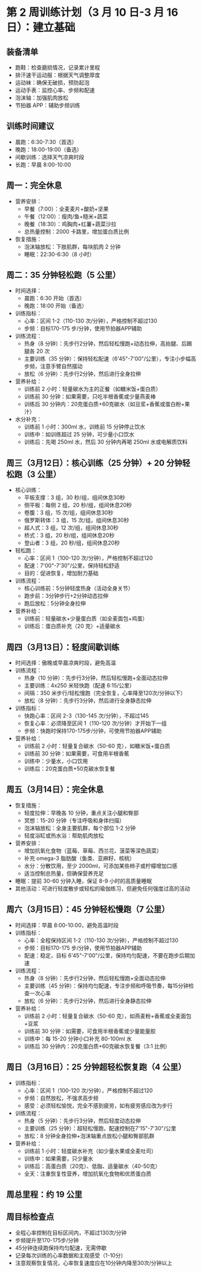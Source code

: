 # 第 2 周训练计划（3 月 10 日-3 月 16 日）：建立基础

## 装备清单

- 跑鞋：检查磨损情况，记录累计里程
- 排汗速干运动服：根据天气调整厚度
- 运动袜：确保无破损，预防起泡
- 运动手表：监控心率、步频和配速
- 泡沫轴：加强肌肉放松
- 节拍器 APP：辅助步频训练

## 训练时间建议

- 晨跑：6:30-7:30（首选）
- 晚跑：18:00-19:00（备选）
- 间歇训练：选择天气凉爽时段
- 长跑：早晨 8:00-10:00

## 周一：完全休息

- 营养安排：
  - 早餐（7:00）：全麦麦片+酸奶+坚果
  - 午餐（12:00）：瘦肉/鱼+糙米+蔬菜
  - 晚餐（18:30）：鸡胸肉+红薯+蔬菜沙拉
  - 总热量控制：2000 卡路里，增加蛋白质比例
- 恢复措施：
  - 泡沫轴放松：下肢肌群，每块肌肉 2 分钟
  - 睡眠：22:30-6:30（8 小时）

## 周二：35 分钟轻松跑（5 公里）

- 时间选择：
  - 晨跑：6:30 开始（首选）
  - 晚跑：18:00 开始（备选）
- 训练指标：
  - 心率：区间 1-2（110-130 次/分钟），严格控制不超过130
  - 步频：目标170-175 步/分钟，使用节拍器APP辅助
- 训练流程：
  - 热身（8 分钟）：先步行2分钟，然后轻松慢跑+动态拉伸，高抬腿、后踢腿各 20 次
  - 主要训练（35 分钟）：保持轻松配速（6'45"-7'00"/公里），专注小步幅高步频，注意手臂自然摆动
  - 放松（6 分钟）：先步行2分钟，然后进行全身拉伸
- 营养补给：
  - 训练前 2 小时：轻量碳水为主的正餐（如糖米饭+蛋白质）
  - 训练前 30 分钟：如果需要，只吃半根香蕉或少量燕麦棒
  - 训练后 30 分钟内：20克蛋白质+60克碳水（如豆浆+香蕉或蛋白粉+果汁）
- 水分补充：
  - 训练前 1 小时：300ml 水，训练前 15 分钟停止饮水
  - 训练中：如训练超过 25 分钟，可少量小口饮水
  - 训练后：先喝 250ml 水，然后 30 分钟内再喝 250ml 水或电解质饮料

## 周三（3月12日）：核心训练（25 分钟）+ 20 分钟轻松跑（3 公里）

- 核心训练：
  - 平板支撑：3 组，30 秒/组，组间休息30秒
  - 侧平板：每侧 2 组，20 秒/组，组间休息20秒
  - 卷腹：3 组，15 次/组，组间休息30秒
  - 俄罗斯转体：3 组，15 次/组，组间休息30秒
  - 超人式：3 组，12 次/组，组间休息30秒
  - 桥式：3 组，20 秒/组，组间休息20秒
  - 登山者：3 组，20 秒/组，组间休息20秒
- 轻松跑：
  - 心率：区间 1（100-120 次/分钟），严格控制不超过120
  - 配速：7'00"-7'30"/公里，保持轻松舒适
  - 目的：促进恢复，增加耐力基础
- 训练流程：
  - 核心训练前：5分钟轻度热身（活动全身关节）
  - 跑步前：3分钟步行+2分钟动态拉伸
  - 跑后放松：5分钟全身拉伸
- 营养补给：
  - 训练前：轻量碳水+少量蛋白质（如全麦面包+鸡蛋）
  - 训练后：蛋白质补充（20 克）+适量碳水

## 周四（3月13日）：轻度间歇训练

- 时间选择：傲晚或早晨凉爽时段，避免高温
- 训练流程：
  - 热身（10 分钟）：先步行3分钟，然后轻松慢跑+全面动态拉伸
  - 主要训练：4x250 米轻快跑（配速 6:15/公里）
  - 间隔：350 米步行/轻松慢跑（完全恢复，心率降至120次/分钟以下）
  - 放松（8 分钟）：先步行3分钟，然后进行全身静态拉伸
- 训练指标：
  - 快跑心率：区间 2-3（130-145 次/分钟），不超过145
  - 恢复心率：必须降至区间 1（110-120 次/分钟）才开始下一组
  - 步频：快跑时保持170-175步/分钟，可使用节拍器APP辅助
- 营养补给：
  - 训练前 2 小时：轻量复合碳水（50-60 克），如糖米饭+蛋白质
  - 训练前 30 分钟：如果需要，可食用半根香蕉
  - 训练中：少量水，小口饮用
  - 训练后：20克蛋白质+50克碳水恢复餐

## 周五（3月14日）：完全休息

- 恢复措施：
  - 轻度拉伸：早晚各 10 分钟，重点关注小腿和臀部
  - 冥想：15-20 分钟（专注呼吸和身体扫描）
  - 泡沫轴放松：全身主要肌群，每个部位 1-2 分钟
  - 轻度浴缸或热水浴：帮助肌肉放松
- 营养安排：
  - 增加抗氧化食物（蓝莓、草莓、西兰花、菠菜等深色蔬菜）
  - 补充 omega-3 脂肪酸（鱼类、亚麻籽、核桃）
  - 水分：分散饮用，至少 2000ml，可添加某些柿子或柠檬增加口感
  - 适当控制总热量，但确保营养充足
- 睡眠：提前 30-60 分钟入睡，保证 8-9 小时的高质量睡眠
- 其他活动：可进行轻度散步或轻松的瑜伽练习，但避免任何强度过高的活动

## 周六（3月15日）：45 分钟轻松慢跑（7 公里）

- 时间选择：早晨 8:00-10:00，避免高温时段
- 训练指标：
  - 心率：全程保持区间 1-2（110-130 次/分钟），严格控制不超过130
  - 步频：目标170-175 步/分钟，使用节拍器APP辅助
  - 配速：稳定，目标 6'45"-7'00"/公里，保持均匀配速，不要在跑步后期加速
- 训练流程：
  - 热身（8 分钟）：先步行2分钟，然后轻松慢跑+全面动态拉伸
  - 主要训练（45 分钟）：保持均匀配速，专注步频和呼吸节奏，每15分钟检查一次心率
  - 放松（6 分钟）：先步行2分钟，然后进行全身静态拉伸
- 营养补给：
  - 训练前 2 小时：轻量复合碳水（50-60 克），如燕麦粉+香蕉或全麦面包+豆浆
  - 训练前 30 分钟：如需要，可食用半根香蕉或少量能量胶
  - 训练中：每 15-20 分钟小口补充 80-100ml 水
  - 训练后 30 分钟内：20克蛋白质+60克碳水恢复餐（3:1 比例）

## 周日（3月16日）：25 分钟超轻松恢复跑（4 公里）

- 训练指标：
  - 心率：区间 1（100-120 次/分钟），严格控制不超过120
  - 步频：自然放松，不强求高步频
  - 感受：必须轻松愉悦，完全不感到疲劳，如有疲劳感应改为步行
- 训练流程：
  - 热身（5 分钟）：先步行3分钟，然后轻度动态拉伸
  - 主要训练（25 分钟）：超轻松慢跑，配速控制在7'15"-7'30"/公里
  - 放松：8 分钟全身拉伸+泡沫轴重点放松小腿和臀部肌群
- 营养补给：
  - 训练前 1 小时：轻度碳水补充（如少量水果或全麦吐司）
  - 训练中：如果需要，只少量水
  - 训练后：高蛋白质（20克）、低脂、适量碳水（40-50克）
  - 全天：注重恢复性营养，增加抗氧化食物和优质蛋白质

## 周总里程：约 19 公里

## 周目标检查点

- 全程心率控制在目标区间内，不超过130次/分钟
- 步频提升至170-175步/分钟
- 45分钟连续跑保持均匀配速，无需停歇
- 记录每次训练的心率数据和主观感受（1-10分）
- 注意观察恢复情况，心率恢复速度应在10分钟内降至30次/分钟以上
